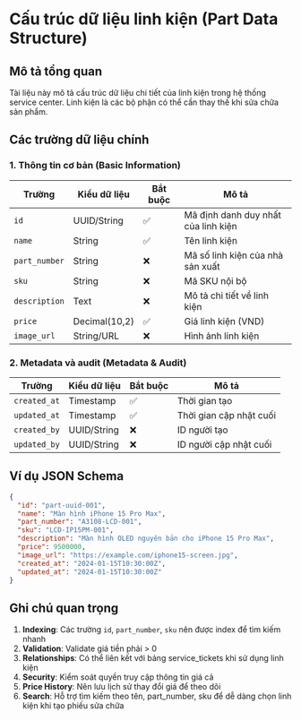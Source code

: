 # Cấu trúc dữ liệu linh kiện (Part Data Structure)

## Mô tả tổng quan
Tài liệu này mô tả cấu trúc dữ liệu chi tiết của linh kiện trong hệ thống service center. Linh kiện là các bộ phận có thể cần thay thế khi sửa chữa sản phẩm.

## Các trường dữ liệu chính

### 1. Thông tin cơ bản (Basic Information)

| Trường | Kiểu dữ liệu | Bắt buộc | Mô tả |
|--------|-------------|----------|-------|
| `id` | UUID/String | ✅ | Mã định danh duy nhất của linh kiện |
| `name` | String | ✅ | Tên linh kiện |
| `part_number` | String | ❌ | Mã số linh kiện của nhà sản xuất |
| `sku` | String | ❌ | Mã SKU nội bộ |
| `description` | Text | ❌ | Mô tả chi tiết về linh kiện |
| `price` | Decimal(10,2) | ✅ | Giá linh kiện (VND) |
| `image_url` | String/URL | ❌ | Hình ảnh linh kiện |

### 2. Metadata và audit (Metadata & Audit)

| Trường | Kiểu dữ liệu | Bắt buộc | Mô tả |
|--------|-------------|----------|-------|
| `created_at` | Timestamp | ✅ | Thời gian tạo |
| `updated_at` | Timestamp | ✅ | Thời gian cập nhật cuối |
| `created_by` | UUID/String | ❌ | ID người tạo |
| `updated_by` | UUID/String | ❌ | ID người cập nhật cuối |

## Ví dụ JSON Schema

```json
{
  "id": "part-uuid-001",
  "name": "Màn hình iPhone 15 Pro Max",
  "part_number": "A3108-LCD-001",
  "sku": "LCD-IP15PM-001",
  "description": "Màn hình OLED nguyên bản cho iPhone 15 Pro Max",
  "price": 9500000,
  "image_url": "https://example.com/iphone15-screen.jpg",
  "created_at": "2024-01-15T10:30:00Z",
  "updated_at": "2024-01-15T10:30:00Z"
}
```

## Ghi chú quan trọng

1. **Indexing**: Các trường `id`, `part_number`, `sku` nên được index để tìm kiếm nhanh
2. **Validation**: Validate giá tiền phải > 0
3. **Relationships**: Có thể liên kết với bảng service_tickets khi sử dụng linh kiện
4. **Security**: Kiểm soát quyền truy cập thông tin giá cả
5. **Price History**: Nên lưu lịch sử thay đổi giá để theo dõi
6. **Search**: Hỗ trợ tìm kiếm theo tên, part_number, sku để dễ dàng chọn linh kiện khi tạo phiếu sửa chữa